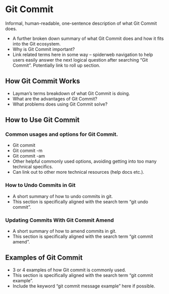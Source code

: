 <!--
# Git Commit - One page that will set the formula for various git commands to follow:

- Individual command page – will follow command page formula.

# General Specifications

- Title: Git Commit – GitHub Git Guide
- URL: /git-guide/git-commit/
- Meta Description: The git commit command will save all staged changes, along with a brief description from the user, in a “commit” to the local repository.
- Focus Keyword: Git Commit (18,100)
- Secondary Keywords: git undo last commit (6,600), git commit amend (5,400), how to git commit (170), git revert commit (12,100), git undo commit (12,100), git commit example (720), git commit message example (140)
- Word Count: 800+
- The focus keyword should be in the page title, url, h1 and throughout body copy.
- The secondary keywords are semantic variations of the focus keyword and are great to use in h2, h3 and other headings.
- Written from a marketing perspective, should have an informal voice and not be exclusively technical.
- Doesn’t need to exhaustively cover the technical intricacies of the specific git command – should be beginner friendly and include a lot of the “why” and a general overview of the “how”. Can link out to more in-depth technical resources where appropriate.

-->

# Git Commit

Informal, human-readable, one-sentence description of what Git Commit does.

- A further broken down summary of what Git Commit does and how it fits into the Git ecosystem.
- Why is Git Commit important?
- Link related terms here in some way – spiderweb navigation to help users easily answer the next logical question after searching “Git Commit”. Potentially link to roll up section.

## How Git Commit Works

- Layman’s terms breakdown of what Git Commit is doing.
- What are the advantages of Git Commit?
- What problems does using Git Commit solve?

## How to Use Git Commit

### Common usages and options for Git Commit.

- Git commit
- Git commit -m
- Git commit -am
- Other helpful commonly used options, avoiding getting into too many technical specifics.
- Can link out to other more technical resources (help docs etc.).

### How to Undo Commits in Git

- A short summary of how to undo commits in git.
- This section is specifically aligned with the search term “git undo commit”.

### Updating Commits With Git Commit Amend

- A short summary of how to amend commits in git.
- This section is specifically aligned with the search term “git commit amend”.

## Examples of Git Commit

- 3 or 4 examples of how Git commit is commonly used.
- This section is specifically aligned with the search term “git commit example”.
- Include the keyword “git commit message example” here if possible.
